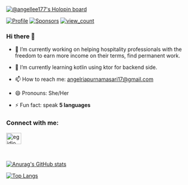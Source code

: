 [![@angellee177's Holopin board](https://holopin.io/api/user/board?user=angellee177)](https://holopin.io/@angellee177)


<a href="https://github.com/angellee177"><img alt="Profile" src="https://img.shields.io/badge/GitHub-100000?style=for-the-badge&logo=github&logoColor=white"/></a> 
<a href="https://github.com/sponsors/angellee177"><img alt="Sponsors" src="https://img.shields.io/badge/sponsor-30363D?style=for-the-badge&logo=GitHub-Sponsors&logoColor=#white"/></a>
<a href="https://komarev.com/ghpvc/?username=angellee177&style=for-the-badge"><img alt="view_count" src="https://komarev.com/ghpvc/?username=angellee177&style=for-the-badge"/></a>

### Hi there 👋

<!--
**angellee177/angellee177** is a ✨ _special_ ✨ repository because its `README.md` (this file) appears on your GitHub profile.

Here are some ideas to get you started: -->

- 🔭 I’m currently working on helping hospitality professionals with the freedom to earn more income on their terms, find permanent work.
- 🌱 I’m currently learning kotlin using ktor for backend side.
- 📫 How to reach me: angelriapurnamasari17@gmail.com
- 😄 Pronouns: She/Her

- ⚡ Fun fact: speak **5 languages**

<h3 align="left">Connect with me:</h3>
<p align="left">
<a href="https://www.linkedin.com/in/angel-ria-purnamasari/" target="blank"><img align="center" src="https://raw.githubusercontent.com/rahuldkjain/github-profile-readme-generator/master/src/images/icons/Social/linked-in-alt.svg" alt="egidio de-souza" height="30" width="40" /></a>
</p>

<br/>

[![Anurag's GitHub stats](https://github-readme-stats.vercel.app/api?username=angellee177&show_icons=true&hide_title=true&show_owner=true)](https://github.com/angellee177/angellee177)

[![Top Langs](https://github-readme-stats.vercel.app/api/top-langs/?username=angellee177&langs_count=10&layout=compact)](https://github.com/angellee177/angellee177)
<br />
